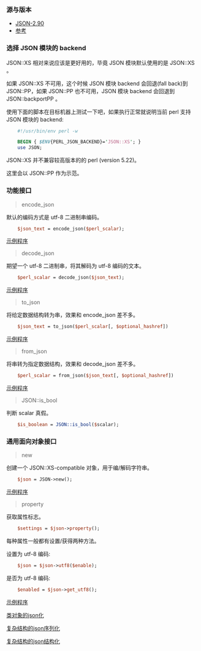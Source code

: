 
### 源与版本

- [JSON-2.90](https://metacpan.org/release/JSON)
- [参考](https://metacpan.org/pod/JSON)


### 选择 JSON 模块的 backend

JSON::XS 相对来说应该是更好用的，毕竟 JSON 模块默认使用的是 JSON::XS 。

如果 JSON::XS 不可用，这个时候 JSON 模块 backend 会回退(fall back)到 JSON::PP，如果 JSON::PP 也不可用，JSON 模块 backend 会回退到 JSON::backportPP 。

使用下面的脚本在目标机器上测试一下吧，如果执行正常就说明当前 perl 支持 JSON 模块的 backend:
```pl
    #!/usr/bin/env perl -w

    BEGIN { $ENV{PERL_JSON_BACKEND}='JSON::XS'; }
    use JSON;
```

JSON::XS 并不兼容较高版本的的 perl (version 5.22)。

这里会以 JSON::PP 作为示范。


### 功能接口

> encode_json

默认的编码方式是 utf-8 二进制串编码。
```pl
    $json_text = encode_json($perl_scalar);
```

[示例程序](t/json/encode.pl)

> decode_json

期望一个 utf-8 二进制串，将其解码为 utf-8 编码的文本。
```pl
    $perl_scalar = decode_json($json_text);
```

[示例程序](t/json/decode.pl)

> to_json

将给定数据结构转为串，效果和 encode_json 差不多。
```pl
    $json_text = to_json($perl_scalar[, $optional_hashref])
```

[示例程序](t/json/to_json.pl)

> from_json

将串转为指定数据结构，效果和 decode_json 差不多。
```pl
    $perl_scalar = from_json($json_text[, $optional_hashref])
```

[示例程序](t/json/from_json.pl)

> JSON::is_bool

判断 scalar 真假。
```pl
    $is_boolean = JSON::is_bool($scalar);
```


### 通用面向对象接口

> new

创建一个 JSON::XS-compatible 对象，用于编/解码字符串。

```pl
    $json = JSON->new();
```

[示例程序](t/json/object_new.pl)

> property

获取属性标志。
```pl
    $settings = $json->property();
```

每种属性一般都有设置/获得两种方法。

设置为 utf-8 编码:
```pl 
    $json = $json->utf8($enable);
```

是否为 utf-8 编码:
```pl
    $enabled = $json->get_utf8();
```

[示例程序](t/json/object_attribute.pl)

[类对象的json化](t/json/object_json.pl)

[复杂结构的json序列化](t/json/object_serilize.pl)

[复杂结构的json结构化](t/json/object_structure.pl)
